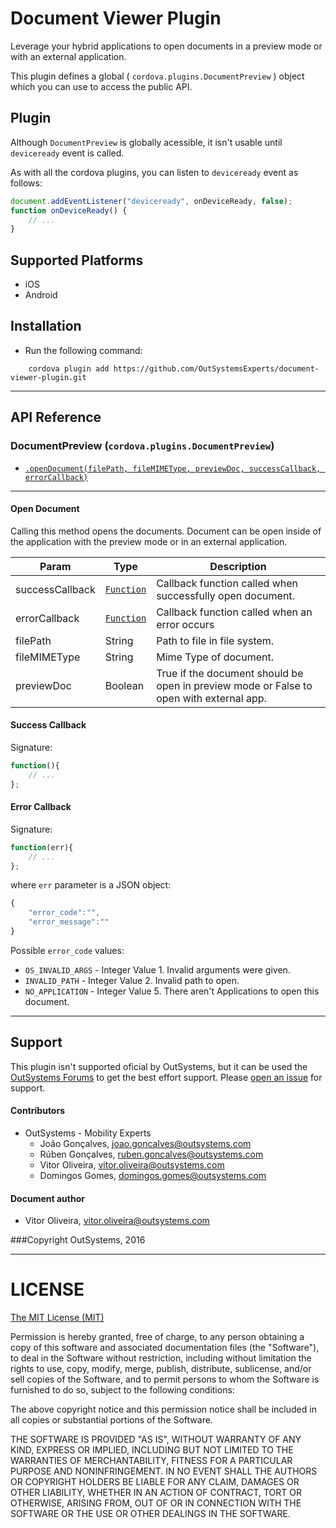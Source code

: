 # Document Viewer Plugin

Leverage your hybrid applications to open documents in a preview mode or with an external application.

This plugin defines a global ( `cordova.plugins.DocumentPreview` ) object which you can use to access the public API.


## Plugin

Although `DocumentPreview` is globally acessible, it isn't usable until `deviceready` event is called.

As with all the cordova plugins, you can listen to `deviceready` event as follows: 

```javascript
document.addEventListener("deviceready", onDeviceReady, false);
function onDeviceReady() {
    // ...
}
```

## Supported Platforms

 - iOS
 - Android 


## Installation
- Run the following command:

```shell
    cordova plugin add https://github.com/OutSystemsExperts/document-viewer-plugin.git
``` 
---

## API Reference

### DocumentPreview (`cordova.plugins.DocumentPreview`)

 - [`.openDocument(filePath, fileMIMEType, previewDoc, successCallback, errorCallback)`](#openDocument)
 
---

<a name="openDocument"></a>
#### Open Document

Calling this method opens the documents. Document can be open inside of the application with the preview mode or in an external application.

| Param             | Type      | Description |
| ---               | ---       | --- |
| successCallback   | [`Function`](#successCallback)  | Callback function called when successfully open document. |
| errorCallback     | [`Function`](#errorCallback)    | Callback function called when an error occurs |
| filePath     | String    | Path to file in file system. |
| fileMIMEType     | String    | Mime Type of document. |
| previewDoc     | Boolean    | True if the document should be open in preview mode or False to open with external app. |

<a name="successCallback"></a>
#### Success Callback

Signature: 

```javascript
function(){
    // ...
};
```

<a name="errorCallback"></a>
#### Error Callback

Signature: 

```javascript
function(err){
    // ...
};
```

where `err` parameter is a JSON object:

```javascript
{
    "error_code":"",
    "error_message":""
}
```

Possible `error_code` values:

 - `OS_INVALID_ARGS` - Integer Value 1. Invalid arguments were given.
 - `INVALID_PATH` - Integer Value 2. Invalid path to open.
 - `NO_APPLICATION` - Integer Value 5. There aren't Applications to open this document.

---

## Support

This plugin isn't supported oficial by OutSystems, but it can be used the [OutSystems Forums](https://www.outsystems.com/forums/) to get the best effort support.
Please [open an issue](https://github.com/fraction/readme-boilerplate/issues/new) for support.

#### Contributors
- OutSystems - Mobility Experts
    - João Gonçalves, <joao.goncalves@outsystems.com>
    - Rúben Gonçalves, <ruben.goncalves@outsystems.com>
    - Vitor Oliveira, <vitor.oliveira@outsystems.com>
    - Domingos Gomes, <domingos.gomes@outsystems.com>

#### Document author
- Vitor Oliveira, <vitor.oliveira@outsystems.com>

###Copyright OutSystems, 2016

---

LICENSE
=======


[The MIT License (MIT)](http://www.opensource.org/licenses/mit-license.html)

Permission is hereby granted, free of charge, to any person obtaining a copy
of this software and associated documentation files (the "Software"), to deal
in the Software without restriction, including without limitation the rights
to use, copy, modify, merge, publish, distribute, sublicense, and/or sell
copies of the Software, and to permit persons to whom the Software is
furnished to do so, subject to the following conditions:

The above copyright notice and this permission notice shall be included in
all copies or substantial portions of the Software.

THE SOFTWARE IS PROVIDED "AS IS", WITHOUT WARRANTY OF ANY KIND, EXPRESS OR
IMPLIED, INCLUDING BUT NOT LIMITED TO THE WARRANTIES OF MERCHANTABILITY,
FITNESS FOR A PARTICULAR PURPOSE AND NONINFRINGEMENT. IN NO EVENT SHALL THE
AUTHORS OR COPYRIGHT HOLDERS BE LIABLE FOR ANY CLAIM, DAMAGES OR OTHER
LIABILITY, WHETHER IN AN ACTION OF CONTRACT, TORT OR OTHERWISE, ARISING FROM,
OUT OF OR IN CONNECTION WITH THE SOFTWARE OR THE USE OR OTHER DEALINGS IN
THE SOFTWARE.
